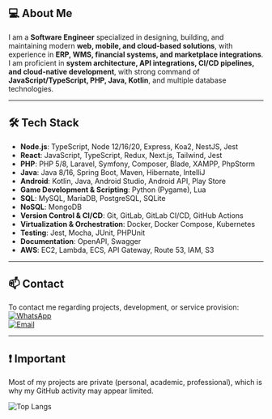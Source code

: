 ## 💻 About Me  
I am a **Software Engineer** specialized in designing, building, and maintaining modern **web, mobile, and cloud-based solutions**, with experience in **ERP, WMS, financial systems, and marketplace integrations**. I am proficient in **system architecture, API integrations, CI/CD pipelines, and cloud-native development**, with strong command of **JavaScript/TypeScript, PHP, Java, Kotlin**, and multiple database technologies.  

---

## 🛠️ Tech Stack
- **Node.js**: TypeScript, Node 12/16/20, Express, Koa2, NestJS, Jest  
- **React**: JavaScript, TypeScript, Redux, Next.js, Tailwind, Jest  
- **PHP**: PHP 5/8, Laravel, Symfony, Composer, Blade, XAMPP, PhpStorm  
- **Java**: Java 8/16, Spring Boot, Maven, Hibernate, IntelliJ  
- **Android**: Kotlin, Java, Android Studio, Android API, Play Store  
- **Game Development & Scripting**: Python (Pygame), Lua  
- **SQL**: MySQL, MariaDB, PostgreSQL, SQLite  
- **NoSQL**: MongoDB  
- **Version Control & CI/CD**: Git, GitLab, GitLab CI/CD, GitHub Actions  
- **Virtualization & Orchestration**: Docker, Docker Compose, Kubernetes  
- **Testing**: Jest, Mocha, JUnit, PHPUnit  
- **Documentation**: OpenAPI, Swagger  
- **AWS**: EC2, Lambda, ECS, API Gateway, Route 53, IAM, S3  

---

## 📫 Contact  
To contact me regarding projects, development, or service provision:  
[![WhatsApp](https://img.shields.io/badge/WhatsApp-💬-green?style=for-the-badge&logo=whatsapp)](https://wa.me/5511954609745)  
[![Email](https://img.shields.io/badge/Email-📧-red?style=for-the-badge)](mailto:ipcoelho.business@gmail.com)  

---

## ❗ Important  
Most of my projects are private (personal, academic, professional), which is why my GitHub activity may appear limited.  


![Top Langs](https://github-readme-stats.vercel.app/api/top-langs/?username=ipCoelho&layout=compact&theme=tokyonight&count_private=true)  

